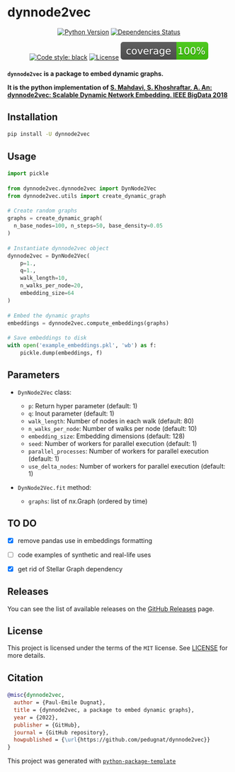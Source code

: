 # dynnode2vec

<div align="center">

[![Python Version](https://img.shields.io/pypi/pyversions/dynnode2vec.svg)](https://pypi.org/project/dynnode2vec/)
[![Dependencies Status](https://img.shields.io/badge/dependencies-up%20to%20date-brightgreen.svg)](https://github.com/pedugnat/dynnode2vec/pulls?utf8=%E2%9C%93&q=is%3Apr%20author%3Aapp%2Fdependabot)

[![Code style: black](https://img.shields.io/badge/code%20style-black-000000.svg)](https://github.com/psf/black)
[![License](https://img.shields.io/badge/license-MIT-green)](./LICENSE)
![Coverage Report](assets/images/coverage.svg)

</div>

<h4>

`dynnode2vec` is a package to embed dynamic graphs. 

It is the python implementation of [S. Mahdavi, S. Khoshraftar, A. An: dynnode2vec: Scalable Dynamic Network Embedding. IEEE BigData 2018](http://www.cs.yorku.ca/~aan/research/paper/dynnode2vec.pdf)

</h4>

## Installation

```bash
pip install -U dynnode2vec
```

## Usage

```python
import pickle

from dynnode2vec.dynnode2vec import DynNode2Vec
from dynnode2vec.utils import create_dynamic_graph

# Create random graphs
graphs = create_dynamic_graph(
  n_base_nodes=100, n_steps=50, base_density=0.05
)

# Instantiate dynnode2vec object
dynnode2vec = DynNode2Vec(
    p=1., 
    q=1., 
    walk_length=10, 
    n_walks_per_node=20, 
    embedding_size=64
)

# Embed the dynamic graphs
embeddings = dynnode2vec.compute_embeddings(graphs)

# Save embeddings to disk
with open('example_embeddings.pkl', 'wb') as f:
    pickle.dump(embeddings, f)
```

## Parameters
- `DynNode2Vec` class:
  - `p`: Return hyper parameter (default: 1)
  - `q`: Inout parameter (default: 1)
  - `walk_length`: Number of nodes in each walk (default: 80)
  - `n_walks_per_node`: Number of walks per node (default: 10)
  - `embedding_size`: Embedding dimensions (default: 128)
  - `seed`: Number of workers for parallel execution (default: 1)
  - `parallel_processes`: Number of workers for parallel execution (default: 1)
  - `use_delta_nodes`: Number of workers for parallel execution (default: 1)

- `DynNode2Vec.fit` method:
  - `graphs`: list of nx.Graph (ordered by time)

## TO DO 
- [x] remove pandas use in embeddings formatting
- [ ] code examples of synthetic and real-life uses
- [x] get rid of Stellar Graph dependency


## Releases

You can see the list of available releases on the [GitHub Releases](https://github.com/pedugnat/dynnode2vec/releases) page.

## License

This project is licensed under the terms of the `MIT` license. See [LICENSE](https://github.com/pedugnat/dynnode2vec/blob/master/LICENSE) for more details.

## Citation

```bibtex
@misc{dynnode2vec,
  author = {Paul-Emile Dugnat},
  title = {dynnode2vec, a package to embed dynamic graphs},
  year = {2022},
  publisher = {GitHub},
  journal = {GitHub repository},
  howpublished = {\url{https://github.com/pedugnat/dynnode2vec}}
}
```

This project was generated with [`python-package-template`](https://github.com/TezRomacH/python-package-template)
